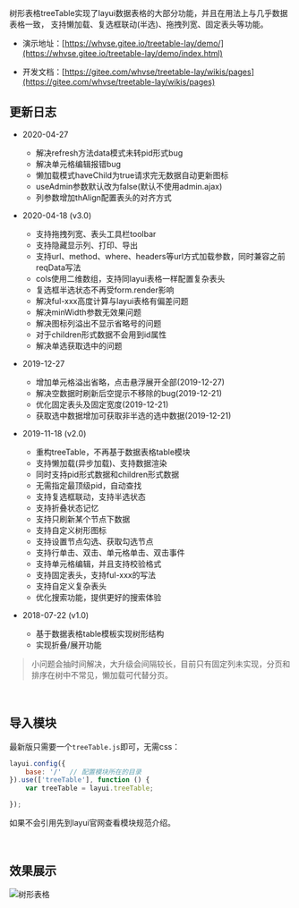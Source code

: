 
树形表格treeTable实现了layui数据表格的大部分功能，并且在用法上与几乎数据表格一致， 支持懒加载、复选框联动(半选)、拖拽列宽、固定表头等功能。

- 演示地址：[https://whvse.gitee.io/treetable-lay/demo/](https://whvse.gitee.io/treetable-lay/demo/index.html)

- 开发文档：[https://gitee.com/whvse/treetable-lay/wikis/pages](https://gitee.com/whvse/treetable-lay/wikis/pages)

## 更新日志

- 2020-04-27
    - 解决refresh方法data模式未转pid形式bug
    - 解决单元格编辑报错bug
    - 懒加载模式haveChild为true请求完无数据自动更新图标
    - useAdmin参数默认改为false(默认不使用admin.ajax)
    - 列参数增加thAlign配置表头的对齐方式

- 2020-04-18 (v3.0)
    - 支持拖拽列宽、表头工具栏toolbar
    - 支持隐藏显示列、打印、导出
    - 支持url、method、where、headers等url方式加载参数，同时兼容之前reqData写法
    - cols使用二维数组，支持同layui表格一样配置复杂表头
    - 复选框半选状态不再受form.render影响
    - 解决ful-xxx高度计算与layui表格有偏差问题
    - 解决minWidth参数无效果问题
    - 解决图标列溢出不显示省略号的问题
    - 对于children形式数据不会用到id属性
    - 解决单选获取选中的问题

- 2019-12-27
    - 增加单元格溢出省略，点击悬浮展开全部(2019-12-27)
    - 解决空数据时刷新后空提示不移除的bug(2019-12-21)
    - 优化固定表头及固定宽度(2019-12-21)
    - 获取选中数据增加可获取非半选的选中数据(2019-12-21)

- 2019-11-18 (v2.0)

    - 重构treeTable，不再基于数据表格table模块
    - 支持懒加载(异步加载)、支持数据渲染
    - 同时支持pid形式数据和children形式数据
    - 无需指定最顶级pid，自动查找
    - 支持复选框联动，支持半选状态
    - 支持折叠状态记忆
    - 支持只刷新某个节点下数据
    - 支持自定义树形图标
    - 支持设置节点勾选、获取勾选节点
    - 支持行单击、双击、单元格单击、双击事件
    - 支持单元格编辑，并且支持校验格式
    - 支持固定表头，支持ful-xxx的写法
    - 支持自定义复杂表头
    - 优化搜索功能，提供更好的搜索体验
- 2018-07-22 (v1.0)
    - 基于数据表格table模板实现树形结构
    - 实现折叠/展开功能 

> 小问题会抽时间解决，大升级会间隔较长，目前只有固定列未实现，分页和排序在树中不常见，懒加载可代替分页。

<br/>

## 导入模块

最新版只需要一个`treeTable.js`即可，无需css：
```javascript
layui.config({
    base: '/'  // 配置模块所在的目录
}).use(['treeTable'], function () {
    var treeTable = layui.treeTable;

});
```
如果不会引用先到layui官网查看模块规范介绍。

<br/>

## 效果展示

![树形表格](https://images.gitee.com/uploads/images/2020/0418/133701_39042553_1518571.png)
